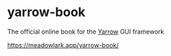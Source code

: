 # yarrow-book

The official online book for the [Yarrow](https://github.com/MeadowlarkDAW/Yarrow) GUI framework

https://meadowlark.app/yarrow-book/